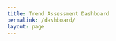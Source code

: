 ```yaml
---
title: Trend Assessment Dashboard
permalink: /dashboard/
layout: page
---
```


<script type="module" src="https://public.tableau.com/javascripts/api/tableau.embedding.3.latest.min.js" ></script>
<div style="align-items: center; display: flex; justify-content: center;" >
  <tableau-viz hide-tabs="" id="tableauViz" src="https://public.tableau.com/views/SDG-ARM-2024/Story1?" hide-tabs="true", toolbar="hidden" >
  </tableau-viz>
</div>
